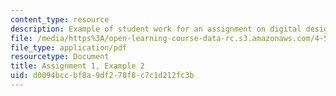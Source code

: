 ```yaml
---
content_type: resource
description: Example of student work for an assignment on digital design and fabrication.
file: /media/https%3A/open-learning-course-data-rc.s3.amazonaws.com/4-510-digital-design-fabrication-fall-2008/d0094bccbf8a9df278f8c7c1d212fc3b_assn1_example2.pdf
file_type: application/pdf
resourcetype: Document
title: Assignment 1, Example 2
uid: d0094bcc-bf8a-9df2-78f8-c7c1d212fc3b
---
```

